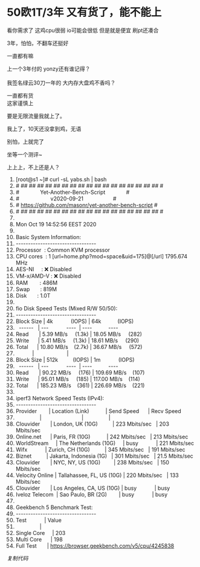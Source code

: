 # 50欧1T/3年 又有货了，能不能上


看你需求了 这鸡cpu很弱 io可能会很低 但是就是便宜 刷pt还凑合

3年，怕怕，不翻车还挺好

一直都有嘛

上一个3年付的 yonzy还有谁记得？<br />
<br />
我签名绿云30刀一年的 大内存大盘鸡不香吗？

一直都有货<br />
这家谨慎上

要是无限流量我就上了。<img src="static/image/smiley/default/lol.gif" smilieid="12" border="0" alt="" />

我上了，10天还没拿到鸡，无语

别怕，上就完了

坐等一个测评~

上上上，不上还是人？<div class="blockcode"><div id="code_s95"><ol><li>[root@s1 ~]# curl -sL yabs.sh | bash<br /><li># ## ## ## ## ## ## ## ## ## ## ## ## ## ## ## ## ## #<br /><li>#&nbsp; &nbsp;&nbsp; &nbsp;&nbsp; &nbsp;&nbsp; &nbsp;&nbsp;&nbsp;Yet-Another-Bench-Script&nbsp; &nbsp;&nbsp; &nbsp;&nbsp; &nbsp;&nbsp; &nbsp;&nbsp;&nbsp;#<br /><li>#&nbsp; &nbsp;&nbsp; &nbsp;&nbsp; &nbsp;&nbsp; &nbsp;&nbsp; &nbsp;&nbsp; &nbsp;&nbsp; &nbsp;v2020-09-21&nbsp; &nbsp;&nbsp; &nbsp;&nbsp; &nbsp;&nbsp; &nbsp;&nbsp; &nbsp;&nbsp; &nbsp;&nbsp;&nbsp;#<br /><li># https://github.com/masonr/yet-another-bench-script #<br /><li># ## ## ## ## ## ## ## ## ## ## ## ## ## ## ## ## ## #<br /><li><br /><li>Mon Oct 19 14:52:56 EEST 2020<br /><li><br /><li>Basic System Information:<br /><li>---------------------------------<br /><li>Processor&nbsp;&nbsp;: Common KVM processor<br /><li>CPU cores&nbsp;&nbsp;: 1 [url=home.php?mod=space&amp;uid=175]@[/url] 1795.674 MHz<br /><li>AES-NI&nbsp; &nbsp;&nbsp;&nbsp;: ❌ Disabled<br /><li>VM-x/AMD-V : ❌ Disabled<br /><li>RAM&nbsp; &nbsp;&nbsp; &nbsp;&nbsp;&nbsp;: 486M<br /><li>Swap&nbsp; &nbsp;&nbsp; &nbsp; : 819M<br /><li>Disk&nbsp; &nbsp;&nbsp; &nbsp; : 1.0T<br /><li><br /><li>fio Disk Speed Tests (Mixed R/W 50/50):<br /><li>---------------------------------<br /><li>Block Size | 4k&nbsp; &nbsp;&nbsp; &nbsp;&nbsp; &nbsp;&nbsp; &nbsp;(IOPS) | 64k&nbsp; &nbsp;&nbsp; &nbsp;&nbsp; &nbsp;&nbsp;&nbsp;(IOPS)<br /><li>&nbsp;&nbsp;------&nbsp; &nbsp;| ---&nbsp; &nbsp;&nbsp; &nbsp;&nbsp; &nbsp;&nbsp; &nbsp;----&nbsp;&nbsp;| ----&nbsp; &nbsp;&nbsp; &nbsp;&nbsp; &nbsp;&nbsp;&nbsp;---- <br /><li>Read&nbsp; &nbsp;&nbsp; &nbsp; | 5.39 MB/s&nbsp; &nbsp;&nbsp;&nbsp;(1.3k) | 18.05 MB/s&nbsp; &nbsp;&nbsp;&nbsp;(282)<br /><li>Write&nbsp; &nbsp;&nbsp; &nbsp;| 5.41 MB/s&nbsp; &nbsp;&nbsp;&nbsp;(1.3k) | 18.61 MB/s&nbsp; &nbsp;&nbsp;&nbsp;(290)<br /><li>Total&nbsp; &nbsp;&nbsp; &nbsp;| 10.80 MB/s&nbsp; &nbsp; (2.7k) | 36.67 MB/s&nbsp; &nbsp;&nbsp;&nbsp;(572)<br /><li>&nbsp; &nbsp;&nbsp; &nbsp;&nbsp; &nbsp;&nbsp;&nbsp;|&nbsp; &nbsp;&nbsp; &nbsp;&nbsp; &nbsp;&nbsp; &nbsp;&nbsp; &nbsp;&nbsp; &nbsp;&nbsp; &nbsp; |&nbsp; &nbsp;&nbsp; &nbsp;&nbsp; &nbsp;&nbsp; &nbsp;&nbsp; &nbsp;&nbsp; &nbsp;&nbsp; &nbsp;<br /><li>Block Size | 512k&nbsp; &nbsp;&nbsp; &nbsp;&nbsp; &nbsp; (IOPS) | 1m&nbsp; &nbsp;&nbsp; &nbsp;&nbsp; &nbsp;&nbsp; &nbsp;(IOPS)<br /><li>&nbsp;&nbsp;------&nbsp; &nbsp;| ---&nbsp; &nbsp;&nbsp; &nbsp;&nbsp; &nbsp;&nbsp; &nbsp;----&nbsp;&nbsp;| ----&nbsp; &nbsp;&nbsp; &nbsp;&nbsp; &nbsp;&nbsp;&nbsp;---- <br /><li>Read&nbsp; &nbsp;&nbsp; &nbsp; | 90.22 MB/s&nbsp; &nbsp;&nbsp;&nbsp;(176) | 109.69 MB/s&nbsp; &nbsp; (107)<br /><li>Write&nbsp; &nbsp;&nbsp; &nbsp;| 95.01 MB/s&nbsp; &nbsp;&nbsp;&nbsp;(185) | 117.00 MB/s&nbsp; &nbsp; (114)<br /><li>Total&nbsp; &nbsp;&nbsp; &nbsp;| 185.23 MB/s&nbsp; &nbsp; (361) | 226.69 MB/s&nbsp; &nbsp; (221)<br /><li><br /><li>iperf3 Network Speed Tests (IPv4):<br /><li>---------------------------------<br /><li>Provider&nbsp; &nbsp;&nbsp; &nbsp;&nbsp;&nbsp;| Location (Link)&nbsp; &nbsp;&nbsp; &nbsp;&nbsp; &nbsp;&nbsp;&nbsp;| Send Speed&nbsp; &nbsp;&nbsp; &nbsp;| Recv Speed&nbsp; &nbsp;&nbsp;&nbsp;<br /><li>&nbsp; &nbsp;&nbsp; &nbsp;&nbsp; &nbsp;&nbsp; &nbsp;&nbsp; &nbsp; |&nbsp; &nbsp;&nbsp; &nbsp;&nbsp; &nbsp;&nbsp; &nbsp;&nbsp; &nbsp;&nbsp; &nbsp;&nbsp; &nbsp;&nbsp; &nbsp;&nbsp; &nbsp;|&nbsp; &nbsp;&nbsp; &nbsp;&nbsp; &nbsp;&nbsp; &nbsp;&nbsp; &nbsp;&nbsp;&nbsp;|&nbsp; &nbsp;&nbsp; &nbsp;&nbsp; &nbsp;&nbsp; &nbsp;&nbsp; &nbsp; <br /><li>Clouvider&nbsp; &nbsp;&nbsp; &nbsp; | London, UK (10G)&nbsp; &nbsp;&nbsp; &nbsp;&nbsp; &nbsp; | 223 Mbits/sec&nbsp; &nbsp;| 203 Mbits/sec&nbsp;&nbsp;<br /><li>Online.net&nbsp; &nbsp;&nbsp; &nbsp;| Paris, FR (10G)&nbsp; &nbsp;&nbsp; &nbsp;&nbsp; &nbsp;&nbsp;&nbsp;| 242 Mbits/sec&nbsp; &nbsp;| 213 Mbits/sec&nbsp;&nbsp;<br /><li>WorldStream&nbsp; &nbsp;&nbsp;&nbsp;| The Netherlands (10G)&nbsp; &nbsp;&nbsp;&nbsp;| busy&nbsp; &nbsp;&nbsp; &nbsp;&nbsp; &nbsp;&nbsp; &nbsp;| 221 Mbits/sec&nbsp;&nbsp;<br /><li>Wifx&nbsp; &nbsp;&nbsp; &nbsp;&nbsp; &nbsp;&nbsp; &nbsp;| Zurich, CH (10G)&nbsp; &nbsp;&nbsp; &nbsp;&nbsp; &nbsp; | 345 Mbits/sec&nbsp; &nbsp;| 191 Mbits/sec&nbsp;&nbsp;<br /><li>Biznet&nbsp; &nbsp;&nbsp; &nbsp;&nbsp; &nbsp; | Jakarta, Indonesia (1G)&nbsp; &nbsp;| 301 Mbits/sec&nbsp; &nbsp;| 21.5 Mbits/sec <br /><li>Clouvider&nbsp; &nbsp;&nbsp; &nbsp; | NYC, NY, US (10G)&nbsp; &nbsp;&nbsp; &nbsp;&nbsp; &nbsp;| 238 Mbits/sec&nbsp; &nbsp;| 150 Mbits/sec&nbsp;&nbsp;<br /><li>Velocity Online | Tallahassee, FL, US (10G) | 220 Mbits/sec&nbsp; &nbsp;| 133 Mbits/sec&nbsp;&nbsp;<br /><li>Clouvider&nbsp; &nbsp;&nbsp; &nbsp; | Los Angeles, CA, US (10G) | busy&nbsp; &nbsp;&nbsp; &nbsp;&nbsp; &nbsp;&nbsp; &nbsp;| busy&nbsp; &nbsp;&nbsp; &nbsp;&nbsp; &nbsp;&nbsp;&nbsp;<br /><li>Iveloz Telecom&nbsp;&nbsp;| Sao Paulo, BR (2G)&nbsp; &nbsp;&nbsp; &nbsp;&nbsp;&nbsp;| busy&nbsp; &nbsp;&nbsp; &nbsp;&nbsp; &nbsp;&nbsp; &nbsp;| busy&nbsp; &nbsp;&nbsp; &nbsp;&nbsp; &nbsp;&nbsp;&nbsp;<br /><li><br /><li>Geekbench 5 Benchmark Test:<br /><li>---------------------------------<br /><li>Test&nbsp; &nbsp;&nbsp; &nbsp;&nbsp; &nbsp;&nbsp; &nbsp;| Value&nbsp; &nbsp;&nbsp; &nbsp;&nbsp; &nbsp;&nbsp; &nbsp;&nbsp; &nbsp;&nbsp; &nbsp;&nbsp; &nbsp;&nbsp; &nbsp; <br /><li>&nbsp; &nbsp;&nbsp; &nbsp;&nbsp; &nbsp;&nbsp; &nbsp;&nbsp; &nbsp; |&nbsp; &nbsp;&nbsp; &nbsp;&nbsp; &nbsp;&nbsp; &nbsp;&nbsp; &nbsp;&nbsp; &nbsp;&nbsp; &nbsp;&nbsp; &nbsp;&nbsp; &nbsp;&nbsp; &nbsp; <br /><li>Single Core&nbsp; &nbsp;&nbsp;&nbsp;| 203&nbsp; &nbsp;&nbsp; &nbsp;&nbsp; &nbsp;&nbsp; &nbsp;&nbsp; &nbsp;&nbsp; &nbsp;&nbsp; &nbsp;&nbsp; &nbsp;&nbsp; &nbsp;<br /><li>Multi Core&nbsp; &nbsp;&nbsp; &nbsp;| 198&nbsp; &nbsp;&nbsp; &nbsp;&nbsp; &nbsp;&nbsp; &nbsp;&nbsp; &nbsp;&nbsp; &nbsp;&nbsp; &nbsp;&nbsp; &nbsp;&nbsp; &nbsp;<br /><li>Full Test&nbsp; &nbsp;&nbsp; &nbsp; | https://browser.geekbench.com/v5/cpu/4245838</ol></div><em onclick="copycode($('code_s95'));">复制代码</em></div><img id="aimg_riet7" onclick="zoom(this, this.src, 0, 0, 0)" class="zoom" src="https://cdn.jsdelivr.net/gh/hishis/forum-master/public/images/patch.gif" onmouseover="img_onmouseoverfunc(this)" onload="thumbImg(this)" border="0" alt="" />
